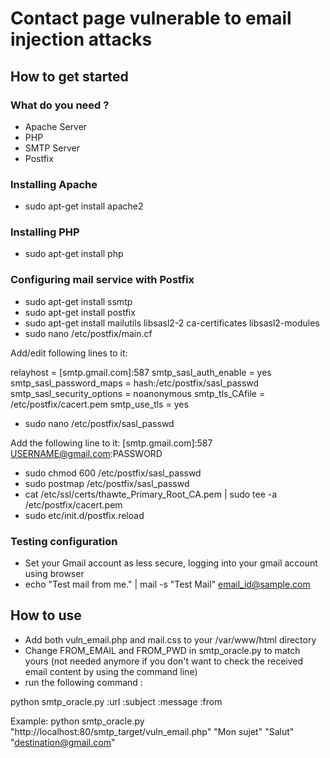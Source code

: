 # Contact page vulnerable to email injection attacks

## How to get started

### What do you need ?

- Apache Server
- PHP
- SMTP Server
- Postfix

### Installing Apache

- sudo apt-get install apache2

### Installing PHP

- sudo apt-get install php

### Configuring mail service with Postfix

- sudo apt-get install ssmtp
- sudo apt-get install postfix
- sudo apt-get install mailutils libsasl2-2 ca-certificates libsasl2-modules
- sudo nano /etc/postfix/main.cf

Add/edit following lines to it:

relayhost = [smtp.gmail.com]:587
smtp_sasl_auth_enable = yes
smtp_sasl_password_maps = hash:/etc/postfix/sasl_passwd
smtp_sasl_security_options = noanonymous
smtp_tls_CAfile = /etc/postfix/cacert.pem
smtp_use_tls = yes

- sudo nano /etc/postfix/sasl_passwd

Add the following line to it:
[smtp.gmail.com]:587 USERNAME@gmail.com:PASSWORD

- sudo chmod 600 /etc/postfix/sasl_passwd
- sudo postmap /etc/postfix/sasl_passwd
- cat /etc/ssl/certs/thawte_Primary_Root_CA.pem | sudo tee -a /etc/postfix/cacert.pem
- sudo etc/init.d/postfix.reload

### Testing configuration

- Set your Gmail account as less secure, logging into your gmail account using browser
- echo "Test mail from me." | mail -s "Test Mail" email_id@sample.com

## How to use

- Add both vuln_email.php and mail.css to your /var/www/html directory
- Change FROM_EMAIL and FROM_PWD in smtp_oracle.py to match yours (not needed anymore if you don't want to check the received email content by using the command line)
- run the following command :

python smtp_oracle.py :url :subject :message :from

Example: python smtp_oracle.py "http://localhost:80/smtp_target/vuln_email.php" "Mon sujet" "Salut" "destination@gmail.com"
